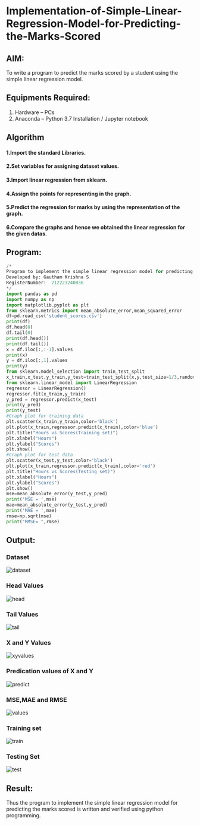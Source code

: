 # Implementation-of-Simple-Linear-Regression-Model-for-Predicting-the-Marks-Scored

## AIM:
To write a program to predict the marks scored by a student using the simple linear regression model.

## Equipments Required:
1. Hardware – PCs
2. Anaconda – Python 3.7 Installation / Jupyter notebook

## Algorithm
#### 1.Import the standard Libraries. 
#### 2.Set variables for assigning dataset values. 
#### 3.Import linear regression from sklearn. 
#### 4.Assign the points for representing in the graph. 
#### 5.Predict the regression for marks by using the representation of the graph. 
#### 6.Compare the graphs and hence we obtained the linear regression for the given datas.

## Program:
```python
/*
Program to implement the simple linear regression model for predicting the marks scored.
Developed by: Gautham Krishna S
RegisterNumber:  212223240036
*/
import pandas as pd
import numpy as np
import matplotlib.pyplot as plt
from sklearn.metrics import mean_absolute_error,mean_squared_error
df=pd.read_csv('student_scores.csv')
print(df)
df.head(0)
df.tail(0)
print(df.head())
print(df.tail())
x = df.iloc[:,:-1].values
print(x)
y = df.iloc[:,1].values
print(y)
from sklearn.model_selection import train_test_split
x_train,x_test,y_train,y_test=train_test_split(x,y,test_size=1/3,random_state=0)
from sklearn.linear_model import LinearRegression
regressor = LinearRegression()
regressor.fit(x_train,y_train)
y_pred = regressor.predict(x_test)
print(y_pred)
print(y_test)
#Graph plot for training data
plt.scatter(x_train,y_train,color='black')
plt.plot(x_train,regressor.predict(x_train),color='blue')
plt.title("Hours vs Scores(Training set)")
plt.xlabel("Hours")
plt.ylabel("Scores")
plt.show()
#Graph plot for test data
plt.scatter(x_test,y_test,color='black')
plt.plot(x_train,regressor.predict(x_train),color='red')
plt.title("Hours vs Scores(Testing set)")
plt.xlabel("Hours")
plt.ylabel("Scores")
plt.show()
mse=mean_absolute_error(y_test,y_pred)
print('MSE = ',mse)
mae=mean_absolute_error(y_test,y_pred)
print('MAE = ',mae)
rmse=np.sqrt(mse)
print("RMSE= ",rmse)
```

## Output:
### Dataset
![dataset](https://github.com/gauthamkrishna7/Implementation-of-Simple-Linear-Regression-Model-for-Predicting-the-Marks-Scored/assets/141175025/f97d31de-7938-4da3-b73f-5c2416212eea)

### Head Values
![head](https://github.com/gauthamkrishna7/Implementation-of-Simple-Linear-Regression-Model-for-Predicting-the-Marks-Scored/assets/141175025/893832a2-f4b7-4f08-8502-344f46972bbc)

### Tail Values
![tail](https://github.com/gauthamkrishna7/Implementation-of-Simple-Linear-Regression-Model-for-Predicting-the-Marks-Scored/assets/141175025/5814fbf9-d369-49e5-8185-ea7f2184ebcc)

### X and Y Values
![xyvalues](https://github.com/gauthamkrishna7/Implementation-of-Simple-Linear-Regression-Model-for-Predicting-the-Marks-Scored/assets/141175025/b9f2e4c1-4c92-42a3-a1ef-c8039afe6453)

### Predication values of X and Y
![predict ](https://github.com/gauthamkrishna7/Implementation-of-Simple-Linear-Regression-Model-for-Predicting-the-Marks-Scored/assets/141175025/d0dc14da-521e-48c1-9a08-7c7e5902b990)

### MSE,MAE and RMSE
![values](https://github.com/gauthamkrishna7/Implementation-of-Simple-Linear-Regression-Model-for-Predicting-the-Marks-Scored/assets/141175025/acca76e2-a712-4bd3-aa67-776ff3c19e4a)

### Training set
![train](https://github.com/gauthamkrishna7/Implementation-of-Simple-Linear-Regression-Model-for-Predicting-the-Marks-Scored/assets/141175025/d4e0dbe1-65e9-4343-8d15-1d601d027eb1)

### Testing Set
![test](https://github.com/gauthamkrishna7/Implementation-of-Simple-Linear-Regression-Model-for-Predicting-the-Marks-Scored/assets/141175025/90f0de95-b285-41a8-9b97-9bb09b4b2477)


## Result:
Thus the program to implement the simple linear regression model for predicting the marks scored is written and verified using python programming.
